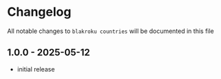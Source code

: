 # Changelog

All notable changes to `blakroku countries` will be documented in this file

## 1.0.0 - 2025-05-12

- initial release
